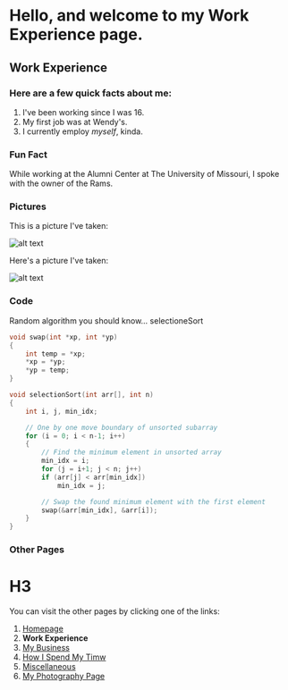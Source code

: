 # Hello, and welcome to my Work Experience page.

## Work Experience

### Here are a few **quick** facts about me:
1. I've been working since I was 16.
2. My first job was at Wendy's.
3. I currently employ *myself*, kinda.

### **Fun Fact**
While working at the Alumni Center at The University of Missouri, I spoke with the owner of the Rams.

### **Pictures**
This is a picture I've taken:

![alt text](https://github.com/CjInProgress/IT1000/blob/main/085A0236.jpg)

Here's a picture I've taken:

![alt text](https://images.squarespace-cdn.com/content/v1/5ea8f9fcd5913d4f94bbd59e/1599430357148-VDL50YGL0XI6GWQH8KNT/ke17ZwdGBToddI8pDm48kMXRibDYMhUiookWqwUxEZ97gQa3H78H3Y0txjaiv_0fDoOvxcdMmMKkDsyUqMSsMWxHk725yiiHCCLfrh8O1z4YTzHvnKhyp6Da-NYroOW3ZGjoBKy3azqku80C789l0luUmcNM2NMBIHLdYyXL-Jww_XBra4mrrAHD6FMA3bNKOBm5vyMDUBjVQdcIrt03OQ/085A1895.jpg?format=500w)

### **Code**
Random algorithm you should know... selectioneSort
``` C
void swap(int *xp, int *yp)  
{  
    int temp = *xp;  
    *xp = *yp;  
    *yp = temp;  
}  

void selectionSort(int arr[], int n)  
{  
    int i, j, min_idx;  

    // One by one move boundary of unsorted subarray  
    for (i = 0; i < n-1; i++)  
    {  
        // Find the minimum element in unsorted array  
        min_idx = i;  
        for (j = i+1; j < n; j++)  
        if (arr[j] < arr[min_idx])  
            min_idx = j;  

        // Swap the found minimum element with the first element  
        swap(&arr[min_idx], &arr[i]);  
    }  
}  
```

### **Other Pages**
# H3
You can visit the other pages by clicking one of the links:
1. [Homepage]()
2. **Work Experience**
3. [My Business]()
4. [How I Spend My Timw]()
5. [Miscellaneous]()
6. [My Photography Page](cjharrisphotgraphy.com)

